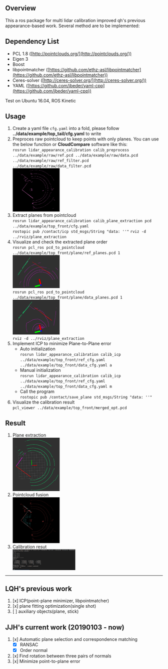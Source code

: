 ## Overview
This a ros package for multi lidar calibration improved qh's previous appearance-based work. Several method are to be implemented:

## Dependency List  
- PCL 1.8 ([http://pointclouds.org/](http://pointclouds.org/))
- Eigen 3
- Boost
- libpointmatcher ([https://github.com/ethz-asl/libpointmatcher](https://github.com/ethz-asl/libpointmatcher))
- Ceres-solver ([http://ceres-solver.org/](http://ceres-solver.org/))
- YAML ([https://github.com/jbeder/yaml-cpp](https://github.com/jbeder/yaml-cpp))

Test on Ubuntu 16.04, ROS Kinetic

## Usage
1. Create a yaml file ```cfg.yaml``` into a fold, please follow  <b>../data/example/top_tail/cfg.yaml</b> to write
2. Preproces raw pointcloud to keep points with only planes. You can use the below function or <b>CloudCompare</b> software like this:<br>
	```rosrun lidar_appearance_calibration calib_preprocess ../data/example/raw/ref.pcd ../data/example/raw/data.pcd ../data/example/raw/ref_filter.pcd ../data/example/raw/data_filter.pcd``` <br>
	<img src="image/filter.png" width="150">
3. Extract planes from pointcloud <br>
	```rosrun lidar_appearance_calibration calib_plane_extraction pcd ../data/example/top_front/cfg.yaml``` <br>
	```rostopic pub /contact/icp std_msgs/String "data: ''"```
	```rviz -d ../rviz/plane_extraction```
4. Visualize and check the extracted plane order <br>
	```rosrun pcl_ros pcd_to_pointcloud ../data/example/top_front/plane/ref_planes.pcd 1```
	<br>
	<img src="image/ref_planes.png" width="150">
	<br>
	```rosrun pcl_ros pcd_to_pointcloud ../data/example/top_front/plane/data_planes.pcd 1```
	<br>
	<img src="image/data_planes.png" width="150">
	<br>
	```rviz -d ../rviz/plane_extraction```
	<br>
5. Implement ICP to minimize Plane-to-Plane error <br>
   * Auto initialization <br>
		```rosrun lidar_appearance_calibration calib_icp ../data/example/top_front/ref_cfg.yaml ../data/example/top_front/data_cfg.yaml a```
	* Manual initialization <br>
	```rosrun lidar_appearance_calibration calib_icp ../data/example/top_front/ref_cfg.yaml ../data/example/top_front/data_cfg.yaml m```
	* Call the program <br>
	```rostopic pub /contact/save_plane std_msgs/String "data: ''"```
6. Visualize the calibration result <br>
	```pcl_viewer ../data/example/top_front/merged_opt.pcd```

## Result
1. Plane extraction <br>
	<img src="image/plane_extraction.png" width="150"> <br>
2. Pointcloud fusion <br>
	<img src="image/merged.png" width="150"> <br>
3. Calibration resut <br>
	<img src="image/calibration_result.png" width="200"> <br>

---
## LQH's previous work
1. [x]  ICP(point-plane minimizer, libpointmatcher)
2. [x]  plane fitting optimization(single shot)
3. [ ]  auxiliary objects(plane, stick)

## JJH's current work (20190103 - now)
1. [x] Automatic plane selection and correspondence matching <br>
    * [x] RANSAC <br>
	* [x] Order normal <br>
2. [x] Find rotation between three pairs of normals <br>
3. [x] Minimize point-to-plane error <br>
